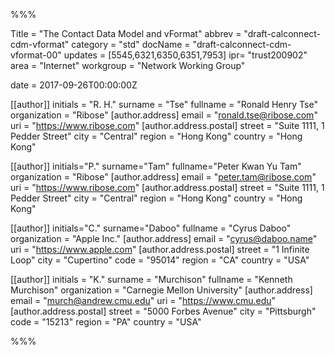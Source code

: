 %%%

Title = "The Contact Data Model and vFormat"
abbrev = "draft-calconnect-cdm-vformat"
category = "std"
docName = "draft-calconnect-cdm-vformat-00"
updates = [5545,6321,6350,6351,7953]
ipr= "trust200902"
area = "Internet"
workgroup = "Network Working Group"

date = 2017-09-26T00:00:00Z

[[author]]
initials = "R. H."
surname = "Tse"
fullname = "Ronald Henry Tse"
organization = "Ribose"
  [author.address]
  email = "ronald.tse@ribose.com"
  uri = "https://www.ribose.com"
    [author.address.postal]
    street = "Suite 1111, 1 Pedder Street"
    city = "Central"
    region = "Hong Kong"
    country = "Hong Kong"

[[author]]
initials="P."
surname="Tam"
fullname="Peter Kwan Yu Tam"
organization = "Ribose"
  [author.address]
  email = "peter.tam@ribose.com"
  uri = "https://www.ribose.com"
    [author.address.postal]
    street = "Suite 1111, 1 Pedder Street"
    city = "Central"
    region = "Hong Kong"
    country = "Hong Kong"

[[author]]
initials="C."
surname="Daboo"
fullname = "Cyrus Daboo"
organization = "Apple Inc."
  [author.address]
  email = "cyrus@daboo.name"
  uri = "https://www.apple.com"
    [author.address.postal]
    street = "1 Infinite Loop"
    city = "Cupertino"
    code = "95014"
    region = "CA"
    country = "USA"

[[author]]
initials = "K."
surname = "Murchison"
fullname = "Kenneth Murchison"
organization = "Carnegie Mellon University"
  [author.address]
  email = "murch@andrew.cmu.edu"
  uri = "https://www.cmu.edu"
    [author.address.postal]
    street = "5000 Forbes Avenue"
    city = "Pittsburgh"
    code = "15213"
    region = "PA"
    country = "USA"

%%%
